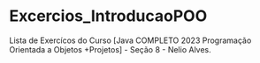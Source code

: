 # Excercios_IntroducaoPOO
Lista de Exercícos do Curso [Java COMPLETO 2023 Programação Orientada a Objetos +Projetos] - Seção 8 - Nelio Alves.
